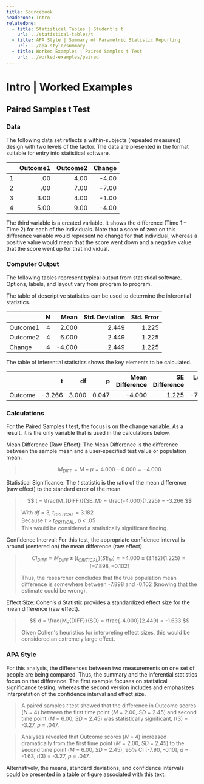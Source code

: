 ```yaml
---
title: Sourcebook
headerone: Intro
relatedone:
  - title: Statistical Tables | Student's t
    url: ../statistical-tables/t
  - title: APA Style | Summary of Parametric Statistic Reporting
    url: ../apa-style/summary
  - title: Worked Examples | Paired Samples t Test
    url: ../worked-examples/paired
---
```


# Intro | Worked Examples

## Paired Samples t Test

### Data

The following data set reflects a within-subjects (repeated measures) design with two levels of the factor. The data are presented in the format suitable for entry into statistical software.

|     | Outcome1 | Outcome2 | Change   |
|-----|---------:|---------:|---------:|
| 1   | .00      | 4.00     | -4.00    |
| 2   | .00      | 7.00     | -7.00    |
| 3   | 3.00     | 4.00     | -1.00    |
| 4   | 5.00     | 9.00     | -4.00    |

The third variable is a created variable. It shows the difference (Time 1 – Time 2) for each of the individuals. Note that a score of zero on this difference variable would represent no change for that individual, whereas a positive value would mean that the score went down and a negative value that the score went up for that individual.

### Computer Output

The following tables represent typical output from statistical software. Options, labels, and layout vary from program to program.

The table of descriptive statistics can be used to determine the inferential statistics.

|          | N   | Mean   | Std. Deviation | Std. Error |
|:---------|----:|-------:|---------------:|-----------:|
| Outcome1 | 4   |  2.000 | 2.449          | 1.225      |
| Outcome2 | 4   |  6.000 | 2.449          | 1.225      |
| Change   | 4   | -4.000 | 2.449          | 1.225      |

The table of inferential statistics shows the key elements to be calculated.

|         | t         |	df	  | p     | Mean Difference | SE Difference | Lower CI | Upper CI | Cohen's d | 
|:--------|----------:|------:|------:|----------------:|--------------:|---------:|---------:|----------:|
| Outcome |	   -3.266 | 3.000 | 0.047 |          -4.000 |         1.225 |   -7.898 |   -0.102 |    -1.633 |

### Calculations

For the Paired Samples t test, the focus is on the change variable. As a result, it is the only variable that is used in the calculations below.

Mean Difference (Raw Effect): The Mean Difference is the difference between the sample mean and a user-specified test value or population mean.

> $$ M_{DIFF} = M - \mu = 4.000 − 0.000 = −4.000 $$

Statistical Significance: The *t* statistic is the ratio of the mean difference (raw effect) to the standard error of the mean.

> $$ t = \frac{M_{DIFF}}{SE_M} = \frac{-4.000}{1.225} = -3.266 $$
>
> With *df* = 3, *t<sub>CRITICAL</sub>* = 3.182  
> Because *t* > *t<sub>CRITICAL</sub>*, *p* < .05  
> This would be considered a statistically significant finding.

Confidence Interval: For this test, the appropriate confidence interval is around (centered on) the mean difference (raw effect).

> $$ CI_{DIFF} = M_{DIFF} \pm (t_{CRITICAL} ) (SE_M) = -4.000 \pm (3.182) (1.225) = [ −7.898, −0.102 ] $$
>
> Thus, the researcher concludes that the true population mean difference is somewhere between -7.898 and -0.102 (knowing that the estimate could be wrong).

Effect Size: Cohen’s *d* Statistic provides a standardized effect size for the mean difference (raw effect).

> $$ d = \frac{M_{DIFF}}{SD} = \frac{-4.000}{2.449} = -1.633 $$
>
> Given Cohen's heuristics for interpreting effect sizes, this would be considered an extremely large effect.

### APA Style

For this analysis, the differences between two measurements on one set of people are being compared. Thus, the summary and the inferential statistics focus on that difference. The first example focuses on statistical significance testing, whereas the second version includes and emphasizes interpretation of the confidence interval and effect size. 

> A paired samples *t* test showed that the difference in Outcome scores (*N* = 4) between the first time point (*M* = 2.00, *SD* = 2.45) and second time point (*M* = 6.00, *SD* = 2.45) was statistically significant, *t*(3) = -3.27, *p* = .047.

> Analyses revealed that Outcome scores (*N* = 4) increased dramatically from the first time point (*M* = 2.00, *SD* = 2.45) to the second time point (*M* = 6.00, *SD* = 2.45), 95% CI [-7.90, -0.10], *d* = -1.63, *t*(3) = -3.27, *p* = .047.

Alternatively, the means, standard deviations, and confidence intervals could be presented in a table or figure associated with this text.
